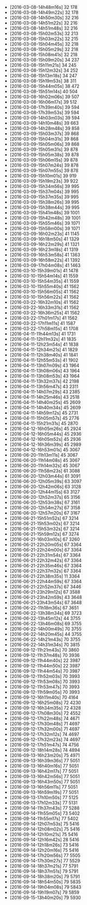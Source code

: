 + [2016-03-08-14h48m16s] 32 178
+ [2016-03-08-14h49m22s] 32 178
+ [2016-03-08-14h50m30s] 32 216
+ [2016-03-08-14h51m22s] 32 216
+ [2016-03-08-14h51m48s] 32 216
+ [2016-03-08-15h02m53s] 32 213
+ [2016-03-08-15h03m22s] 32 215
+ [2016-03-08-15h04m45s] 32 218
+ [2016-03-08-15h05m29s] 32 218
+ [2016-03-08-15h08m41s] 32 218
+ [2016-03-08-15h09m20s] 34 237
+ [2016-03-08-15h11m21s] 34 245
+ [2016-03-08-15h12m32s] 34 252
+ [2016-03-08-15h13m18s] 34 247
+ [2016-03-08-15h19m53s] 38 311
+ [2016-03-08-15h44m05s] 38 472
+ [2016-03-08-15h51m14s] 40 504
+ [2016-03-08-16h02m06s] 39 507
+ [2016-03-08-16h06m17s] 39 512
+ [2016-03-08-17h39m40s] 39 594
+ [2016-03-08-17h39m53s] 39 594
+ [2016-03-09-14h03m03s] 39 594
+ [2016-03-09-14h10m48s] 39 663
+ [2016-03-09-14h28m48s] 39 858
+ [2016-03-09-15h03m37s] 39 868
+ [2016-03-09-15h04m31s] 39 868
+ [2016-03-09-15h05m06s] 39 868
+ [2016-03-09-15h05m31s] 39 878
+ [2016-03-09-15h05m38s] 39 878
+ [2016-03-09-15h06m15s] 39 878
+ [2016-03-09-15h07m24s] 39 878
+ [2016-03-09-15h07m55s] 39 878
+ [2016-03-09-15h10m01s] 39 919
+ [2016-03-09-15h19m23s] 39 922
+ [2016-03-09-15h34m56s] 39 995
+ [2016-03-09-15h37m04s] 39 995
+ [2016-03-09-15h37m35s] 39 995
+ [2016-03-09-15h38m26s] 39 995
+ [2016-03-09-15h38m44s] 39 995
+ [2016-03-09-15h41m48s] 39 1001
+ [2016-03-09-15h42m48s] 39 1001
+ [2016-03-09-15h55m46s] 39 1071
+ [2016-03-09-15h58m00s] 39 1071
+ [2016-03-09-16h02m23s] 41 1145
+ [2016-03-09-16h18m50s] 41 1329
+ [2016-03-09-16h22m29s] 41 1321
+ [2016-03-09-16h23m18s] 41 1319
+ [2016-03-09-16h53m58s] 41 1363
+ [2016-03-09-16h58m22s] 41 1392
+ [2016-03-09-17h04m08s] 41 1463
+ [2016-03-10-15h39m01s] 41 1478
+ [2016-03-10-15h54m14s] 41 1559
+ [2016-03-10-15h54m35s] 41 1559
+ [2016-03-10-15h55m40s] 41 1562
+ [2016-03-10-15h56m05s] 41 1562
+ [2016-03-10-15h56m22s] 41 1562
+ [2016-03-22-16h32m10s] 41 1562
+ [2016-03-22-16h33m31s] 41 1562
+ [2016-03-22-16h36m25s] 41 1562
+ [2016-03-22-17h01m17s] 41 1562
+ [2016-03-22-17h11m11s] 41 1587
+ [2016-03-22-17h58m15s] 41 1708
+ [2016-04-11-11h44m13s] 41 1731
+ [2016-04-11-12h11m32s] 41 1835
+ [2016-04-11-12h23m54s] 41 1838
+ [2016-04-11-12h34m21s] 41 1829
+ [2016-04-11-12h38m40s] 41 1841
+ [2016-04-11-12h55m53s] 41 1902
+ [2016-04-11-13h07m09s] 43 1964
+ [2016-04-11-13h08m06s] 43 1964
+ [2016-04-11-13h08m53s] 43 1964
+ [2016-04-11-13h32m37s] 42 2198
+ [2016-04-11-13h56m47s] 43 2311
+ [2016-04-11-14h07m29s] 43 2385
+ [2016-04-11-14h25m46s] 43 2518
+ [2016-04-11-14h40m25s] 45 2609
+ [2016-04-11-14h40m34s] 45 2609
+ [2016-04-11-14h59m12s] 45 2731
+ [2016-04-11-15h05m57s] 45 2776
+ [2016-04-11-15h21m31s] 45 2870
+ [2016-04-12-16h05m26s] 45 2924
+ [2016-04-12-16h05m44s] 45 2936
+ [2016-04-12-16h05m52s] 45 2936
+ [2016-04-12-16h36m39s] 45 2989
+ [2016-04-12-16h53m01s] 45 3067
+ [2016-06-20-11h13m11s] 45 3067
+ [2016-06-20-11h14m08s] 45 3067
+ [2016-06-20-11h14m32s] 45 3067
+ [2016-06-20-11h58m23s] 61 3088
+ [2016-06-20-12h03m44s] 61 3091
+ [2016-06-20-12h05m39s] 63 3097
+ [2016-06-20-12h42m06s] 63 3128
+ [2016-06-20-12h44m15s] 63 3127
+ [2016-06-20-12h52m37s] 65 3156
+ [2016-06-20-12h53m38s] 67 3161
+ [2016-06-20-12h54m27s] 67 3158
+ [2016-06-20-12h57m20s] 67 3167
+ [2016-06-21-15h51m52s] 67 3214
+ [2016-06-21-15h53m02s] 67 3214
+ [2016-06-21-15h53m32s] 67 3214
+ [2016-06-21-15h59m12s] 67 3274
+ [2016-06-21-16h03m10s] 67 3260
+ [2016-06-21-22h20m05s] 67 3364
+ [2016-06-21-22h24m00s] 67 3364
+ [2016-06-21-22h31m54s] 67 3364
+ [2016-06-21-22h32m42s] 67 3364
+ [2016-06-21-22h35m46s] 67 3364
+ [2016-06-21-22h37m32s] 67 3364
+ [2016-06-21-22h38m35s] 11 3364
+ [2016-06-21-22h44m59s] 67 3364
+ [2016-06-21-22h52m37s] 67 3446
+ [2016-06-21-23h29m12s] 67 3588
+ [2016-06-21-23h42m59s] 43 3648
+ [2016-06-21-23h43m54s] 67 3648
+ [2016-06-22-11h18m36s] 67 3651
+ [2016-06-22-13h38m34s] 69 3723
+ [2016-06-22-13h45m12s] 44 3755
+ [2016-06-22-13h46m08s] 69 3755
+ [2016-06-22-14h00m49s] 70 3755
+ [2016-06-22-14h20m45s] 44 3755
+ [2016-06-22-14h21m43s] 70 3755
+ [2016-06-22-14h31m34s] 70 3815
+ [2016-09-12-11h21m43s] 70 3860
+ [2016-09-12-11h37m48s] 70 3936
+ [2016-09-12-11h44m40s] 22 3987
+ [2016-09-12-11h44m50s] 22 3987
+ [2016-09-12-11h44m54s] 70 3987
+ [2016-09-12-11h52m03s] 70 3993
+ [2016-09-12-11h53m08s] 70 3993
+ [2016-09-12-11h53m47s] 70 3993
+ [2016-09-12-11h59m05s] 70 3993
+ [2016-09-12-16h11m40s] 70 4164
+ [2016-09-12-16h25m08s] 72 4230
+ [2016-09-12-16h34m35s] 72 4328
+ [2016-09-12-17h08m30s] 72 4552
+ [2016-09-12-17h22m48s] 74 4671
+ [2016-09-12-17h30m48s] 71 4697
+ [2016-09-12-17h32m00s] 71 4697
+ [2016-09-12-17h32m12s] 74 4697
+ [2016-09-12-17h32m23s] 74 4697
+ [2016-09-12-17h51m47s] 74 4756
+ [2016-09-12-18h14m28s] 74 4894
+ [2016-09-13-16h23m20s] 75 4971
+ [2016-09-13-16h39m36s] 77 5051
+ [2016-09-13-16h40m16s] 77 5051
+ [2016-09-13-16h42m17s] 77 5051
+ [2016-09-13-16h42m56s] 77 5051
+ [2016-09-13-16h43m50s] 77 5051
+ [2016-09-13-16h56m11s] 77 5051
+ [2016-09-13-16h59m19s] 77 5051
+ [2016-09-13-17h10m50s] 77 5125
+ [2016-09-13-17h12m33s] 77 5131
+ [2016-09-14-11h37m43s] 77 5288
+ [2016-09-14-11h55m05s] 73 5402
+ [2016-09-14-11h55m17s] 77 5402
+ [2016-09-14-12h07m53s] 75 5416
+ [2016-09-14-12h08m02s] 75 5416
+ [2016-09-14-12h10m21s] 75 5416
+ [2016-09-14-12h16m42s] 28 5416
+ [2016-09-14-12h18m26s] 73 5416
+ [2016-09-14-12h20m16s] 75 5416
+ [2016-09-14-17h20m56s] 77 5505
+ [2016-09-14-17h30m27s] 77 5529
+ [2016-09-14-18h37m21s] 77 5791
+ [2016-09-14-18h37m51s] 79 5791
+ [2016-09-14-18h38m20s] 79 5791
+ [2016-09-14-18h54m50s] 79 5835
+ [2016-09-14-19h04m08s] 79 5843
+ [2016-09-14-19h19m07s] 79 5859
+ [2016-09-15-13h40m20s] 79 5930
